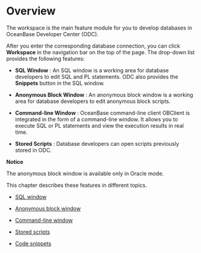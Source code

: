 Overview 
=============================

The workspace is the main feature module for you to develop databases in OceanBase Developer Center (ODC). 

After you enter the corresponding database connection, you can click **Workspace** in the navigation bar on the top of the page. The drop-down list provides the following features:

* **SQL Window** : An SQL window is a working area for database developers to edit SQL and PL statements. ODC also provides the **Snippets** button in the SQL window.

  

* **Anonymous Block Window** : An anonymous block window is a working area for database developers to edit anonymous block scripts.

  

* **Command-line Window** : OceanBase command-line client OBClient is integrated in the form of a command-line window. It allows you to execute SQL or PL statements and view the execution results in real time.

  

* **Stored Scripts** : Database developers can open scripts previously stored in ODC.

  



**Notice**



The anonymous block window is available only in Oracle mode.

This chapter describes these features in different topics.

* [SQL window](../../6.client-odc-user-guide/4.client-odc-use-workspace/2.client-odc-sql-window.md)

  

* [Anonymous block window](../../6.client-odc-user-guide/4.client-odc-use-workspace/3.client-odc-anonymous-block-window.md)

  

* [Command-line window](../../6.client-odc-user-guide/4.client-odc-use-workspace/4.client-odc-command-line-window.md)

  

* [Stored scripts](../../6.client-odc-user-guide/4.client-odc-use-workspace/5.client-odc-stored-scripts.md)

  

* [Code snippets](../../6.client-odc-user-guide/4.client-odc-use-workspace/6.client-odc-snippet.md)



